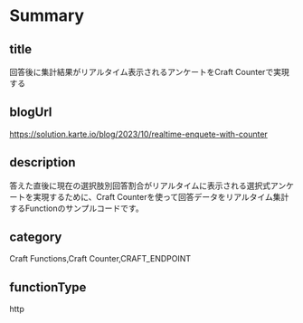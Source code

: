 # Summary

## title

回答後に集計結果がリアルタイム表示されるアンケートをCraft Counterで実現する

## blogUrl
https://solution.karte.io/blog/2023/10/realtime-enquete-with-counter

## description

答えた直後に現在の選択肢別回答割合がリアルタイムに表示される選択式アンケートを実現するために、Craft Counterを使って回答データをリアルタイム集計するFunctionのサンプルコードです。

## category

Craft Functions,Craft Counter,CRAFT_ENDPOINT

## functionType

http
